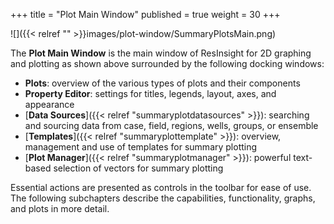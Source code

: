 +++
title = "Plot Main Window"
published = true
weight = 30
+++

![]({{< relref "" >}}images/plot-window/SummaryPlotsMain.png)

The **Plot Main Window** is the main window of ResInsight for 2D graphing and plotting as shown above surrounded by the following docking windows:

- **Plots**: overview of the various types of plots and their components
- **Property Editor**: settings for titles, legends, layout, axes, and appearance
- [**Data Sources**]({{< relref "summaryplotdatasources" >}}):
searching and sourcing data from case, field, regions, wells, groups, or ensemble
- [**Templates**]({{< relref "summaryplottemplate" >}}):
overview, management and use of templates for summary plotting
- [**Plot Manager**]({{< relref "summaryplotmanager" >}}):
powerful text-based selection of vectors for summary plotting

Essential actions are presented as controls in the toolbar for ease of use. 
The following subchapters describe the capabilities, functionality, graphs, and plots in more detail. 

